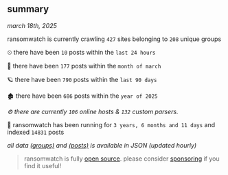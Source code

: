 
## summary
_march 18th, 2025_

ransomwatch is currently crawling `427` sites belonging to `208` unique groups

⏲ there have been `10` posts within the `last 24 hours`

🦈 there have been `177` posts within the `month of march`

🪐 there have been `790` posts within the `last 90 days`

🏚 there have been `686` posts within the `year of 2025`

_⚙️ there are currently `106` online hosts & `132` custom parsers._

🦕 ransomwatch has been running for `3 years, 6 months and 11 days` and indexed `14831` posts

_all data  [(groups)](http://ransomwhat.telemetry.ltd/groups) and [(posts)](http://ransomwhat.telemetry.ltd/posts) is available in JSON (updated hourly)_

> ransomwatch is fully [open source](https://github.com/joshhighet/ransomwatch#ransomwatch--). please consider [sponsoring](https://github.com/sponsors/joshhighet) if you find it useful!
